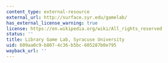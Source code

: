 ```yaml
---
content_type: external-resource
external_url: http://surface.syr.edu/gamelab/
has_external_license_warning: true
license: https://en.wikipedia.org/wiki/All_rights_reserved
status: ''
title: Library Game Lab, Syracuse University
uid: 609aa0c9-b807-4c36-b5bc-605287b0e795
wayback_url: ''
---
```

